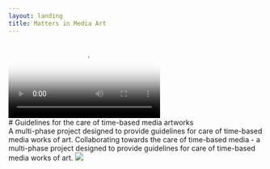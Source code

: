 ```yaml
---
layout: landing
title: Matters in Media Art
---
```




<video autoplay loop poster="mma-landing-1.png" id="bgvid">
    <source src="vid/mma-landing-1.webm" type="video/webm">
    <source src="vid/mma-landing-1.mp4" type="video/mp4">
</video>

<div class="row" markdown="1">

<div class="col l7 m9 s12" markdown="1">

<div class="card-panel white" markdown="1">
# Guidelines for the care of time-based media artworks
</div>


</div>

<div class="col l8 m12 s12" markdown="1">

<div class="card-panel white flow-text">
A multi-phase project designed to provide guidelines for care of time-based media works of art. Collaborating towards the care of time-based media - a multi-phase project designed to provide guidelines for care of time-based media works of art.
<img src="{{site.baseurl}}/img/mattermediaart_logos.jpg">
</div>



</div>
</div>




<!-- <div class="row" markdown="1">

<div class="col s6 m3 center" markdown="1">

<i class="large material-icons">video_library</i><br>

<a href="acquiring-time-based-media-art.html">Acquisition</a>

</div>

<div class="col s6 m3 center" markdown="1">
<i class="large material-icons">zoom_in</i><br>

<a href="assessing-time-based-media-art.html">Assessment</a>
</div>

<div class="col s6 m3 center" markdown="1">
<i class="large material-icons">swap_vert</i><br>

<a href="lending-time-based-media.html">Lending</a>
</div>

<div class="col s6 m3 center" markdown="1">
<i class="large material-icons">restore</i><br>

<a href="sustaining-your-collection.html">Preservation</a>
</div>


</div> -->